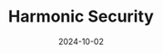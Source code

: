 ---  
layout: startup_page  
title: "Harmonic Security"  
id: "harmonic.security"  
permalink: "/harmonicsecurityharmonic.security10022024/"  
website: "https://www.harmonic.security/"  
funding_round: "Series A"  
funding_amount: "$17.5M"  
investors: "Next47, Ten Eleven Ventures"  
about: "Harmonic Security offers a novel approach to data protection using pre-trained language models, eliminating the need for complex data labeling and rules. Its accurate and fast detection of sensitive data enables secure practices through user education and gentle nudges, addressing the shortcomings of traditional DLP methods."  
markets: "Cybersecurity, Data Protection, AI"  
hq: "San Francisco, California, United States"  
founded_year: "2023"  
linkedin: "https://www.linkedin.com/company/harmonic-security"  
twitter: ""  
instagram: ""  
facebook: ""  
crunchbase: "https://www.crunchbase.com/organization/harmonic-security"  
pitchbook: "https://pitchbook.com/profiles/company/538273-72"  

date_display: "02-Oct-2024"  
date: "2024-10-02"

# SEO Optimization  
meta_title: "Harmonic Security - Series A Funding ($17.5M)"  
meta_description: "Harmonic Security, Harmonic Security offers a novel approach to data protection using pre-trained language models, eliminating the need for complex data labeling and rul..."  
meta_keywords: "Harmonic Security, Cybersecurity, Data Protection, AI, Series A funding"  
canonical_url: "https://startup.projectstartups.com/harmonicsecurityharmonic.security10022024/"  
---